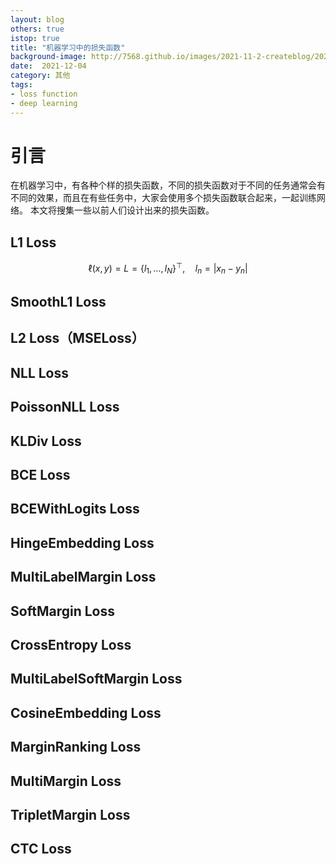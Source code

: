 ```yaml
---
layout: blog
others: true
istop: true
title: "机器学习中的损失函数"
background-image: http://7568.github.io/images/2021-11-2-createblog/2021-11-02_2.jpeg
date:  2021-12-04
category: 其他
tags:
- loss function
- deep learning
---
```


# 引言

在机器学习中，有各种个样的损失函数，不同的损失函数对于不同的任务通常会有不同的效果，而且在有些任务中，大家会使用多个损失函数联合起来，一起训练网络。
本文将搜集一些以前人们设计出来的损失函数。

## L1 Loss

$$\ell(x, y) = L = \{l_1,\dots,l_N\}^\top, \quad
        l_n = \left| x_n - y_n \right|$$

## SmoothL1 Loss

## L2 Loss（MSELoss）

## NLL Loss

## PoissonNLL Loss

## KLDiv Loss

## BCE Loss

## BCEWithLogits Loss

## HingeEmbedding Loss

## MultiLabelMargin Loss

## SoftMargin Loss

## CrossEntropy Loss

## MultiLabelSoftMargin Loss

## CosineEmbedding Loss

## MarginRanking Loss

## MultiMargin Loss

## TripletMargin Loss

## CTC Loss





